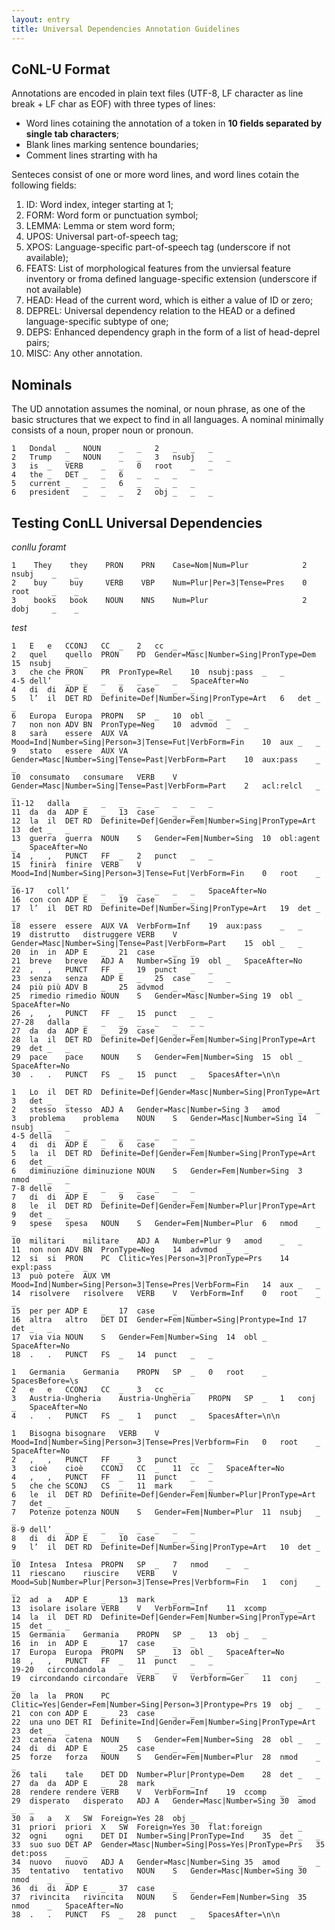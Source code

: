 ```yaml
---
layout: entry
title: Universal Dependencies Annotation Guidelines
---
```



## CoNL-U Format

Annotations are encoded in plain text files (UTF-8, LF character as line break + LF char as EOF) with three types of lines:
* Word lines cotaining the annotation of a token in **10 fields separated by single tab characters**;
* Blank lines marking sentence boundaries;
* Comment lines strarting with ha


Senteces consist of one or more word lines, and word lines cotain the following fields:
1. ID: Word index, integer starting at 1;
2. FORM: Word form or punctuation symbol;
3. LEMMA: Lemma or stem word form;
4. UPOS: Universal part-of-speech tag;
5. XPOS: Language-specific part-of-speech tag (underscore if not available);
6. FEATS: List of morphological features from the unviersal feature inventory or froma defined language-specific extension (underscore if not available)
7. HEAD: Head of the current word, which is either a value of ID or zero;
8. DEPREL: Universal dependency relation to the HEAD or a defined language-specific subtype of one;
9. DEPS: Enhanced dependency graph in the form of a list of head-deprel pairs;
10. MISC: Any other annotation.

## Nominals

The UD annotation assumes the nominal, or noun phrase, as one of the basic structures that we expect to find in all languages. A nominal minimally consists of a noun, proper noun or pronoun.



~~~ conllu
1	Dondal	_	NOUN	_	_	2	_	_	_
2	Trump	_	NOUN	_	_	3	nsubj	_	_
3	is	_	VERB	_	_	0	root	_	_
4	the	_	DET	_	_	6	_	_	_
5	current	_	_	_	6	_	_	_	_
6	president	_	_	_	2	obj	_	_	_	

~~~


## Testing ConLL Universal Dependencies

*conllu foramt*

~~~ conllu
1    They    they    PRON    PRN    Case=Nom|Num=Plur            2    nsubj    _    _
2    buy     buy     VERB    VBP    Num=Plur|Per=3|Tense=Pres    0    root     _    _
3    books   book    NOUN    NNS    Num=Plur                     2    dobj     _    _
~~~


*test*



~~~ conllu
1	E	e	CCONJ	CC	_	2	cc	_	_
2	quel	quello	PRON	PD	Gender=Masc|Number=Sing|PronType=Dem	15	nsubj	_	_
3	che	che	PRON	PR	PronType=Rel	10	nsubj:pass	_	_
4-5	dell’	_	_	_	_	_	_	_	SpaceAfter=No
4	di	di	ADP	E	_	6	case	_	_
5	l’	il	DET	RD	Definite=Def|Number=Sing|PronType=Art	6	det	_	_
6	Europa	Europa	PROPN	SP	_	10	obl	_	_
7	non	non	ADV	BN	PronType=Neg	10	advmod	_	_
8	sarà	essere	AUX	VA	Mood=Ind|Number=Sing|Person=3|Tense=Fut|VerbForm=Fin	10	aux	_	_
9	stato	essere	AUX	VA	Gender=Masc|Number=Sing|Tense=Past|VerbForm=Part	10	aux:pass	_	_
10	consumato	consumare	VERB	V	Gender=Masc|Number=Sing|Tense=Past|VerbForm=Part	2	acl:relcl	_	_
11-12	dalla	_	_	_	_	_	_	_	_
11	da	da	ADP	E	_	13	case	_	_
12	la	il	DET	RD	Definite=Def|Gender=Fem|Number=Sing|PronType=Art	13	det	_	_
13	guerra	guerra	NOUN	S	Gender=Fem|Number=Sing	10	obl:agent	_	SpaceAfter=No
14	,	,	PUNCT	FF	_	2	punct	_	_
15	finirà	finire	VERB	V	Mood=Ind|Number=Sing|Person=3|Tense=Fut|VerbForm=Fin	0	root	_	_
16-17	coll’	_	_	_	_	_	_	_	SpaceAfter=No
16	con	con	ADP	E	_	19	case	_	_
17	l’	il	DET	RD	Definite=Def|Number=Sing|PronType=Art	19	det	_	_
18	essere	essere	AUX	VA	VerbForm=Inf	19	aux:pass	_	_
19	distrutto	distruggere	VERB	V	Gender=Masc|Number=Sing|Tense=Past|VerbForm=Part	15	obl	_	_
20	in	in	ADP	E	_	21	case	_	_
21	breve	breve	ADJ	A	Number=Sing	19	obl	_	SpaceAfter=No
22	,	,	PUNCT	FF	_	19	punct	_	_
23	senza	senza	ADP	E	_	25	case	_	_
24	più	più	ADV	B	_	25	advmod	_	_
25	rimedio	rimedio	NOUN	S	Gender=Masc|Number=Sing	19	obl	_	SpaceAfter=No
26	,	,	PUNCT	FF	_	15	punct	_	_
27-28	dalla	_	_	_	_	_	_	_ _
27	da	da	ADP	E	_	29	case	_	_
28	la	il	DET	RD	Definite=Def|Gender=Fem|Number=Sing|PronType=Art	29	det	_	_
29	pace	pace	NOUN	S	Gender=Fem|Number=Sing	15	obl	_	SpaceAfter=No
30	.	.	PUNCT	FS	_	15	punct	_	SpacesAfter=\n\n

~~~

~~~ conllu
1	Lo	il	DET	RD	Definite=Def|Gender=Masc|Number=Sing|PronType=Art	3	det	_	_
2	stesso	stesso	ADJ	A	Gender=Masc|Number=Sing	3	amod	_	_
3	problema	problema	NOUN	S	Gender=Masc|Number=Sing	14	nsubj	_	_
4-5	della	_	_	_	_	_	_	_	_
4	di	di	ADP	E	_	6	case	_	_
5	la	il	DET	RD	Definite=Def|Gender=Fem|Number=Sing|PronType=Art	6	det	_	_
6	diminuzione	diminuzione	NOUN	S	Gender=Fem|Number=Sing	3	nmod	_	_
7-8	delle	_	_	_	_	_	_	_	_
7	di	di	ADP	E	_	9	case	_	_
8	le	il	DET	RD	Definite=Def|Gender=Fem|Number=Plur|PronType=Art	9	det	_	_
9	spese	spesa	NOUN	S	Gender=Fem|Number=Plur	6	nmod	_	_
10	militari	militare	ADJ	A	Number=Plur	9	amod	_	_
11	non	non	ADV	BN	PronType=Neg	14	advmod	_	_
12	si	si	PRON	PC	Clitic=Yes|Person=3|PronType=Prs	14	expl:pass	_	_
13	può	potere	AUX	VM	Mood=Ind|Number=Sing|Person=3|Tense=Pres|VerbForm=Fin	14	aux	_	_
14	risolvere	risolvere	VERB	V	VerbForm=Inf	0	root	_	_
15	per	per	ADP	E	_	17	case	_	_
16	altra	altro	DET	DI	Gender=Fem|Number=Sing|Prontype=Ind	17	det	_	_
17	via	via	NOUN	S	Gender=Fem|Number=Sing	14	obl	_	SpaceAfter=No
18	.	.	PUNCT	FS	_	14	punct	_	_

~~~

~~~ conllu
1	Germania	Germania	PROPN	SP	_	0	root	_	SpacesBefore=\s
2	e	e	CCONJ	CC	_	3	cc	_	_
3	Austria-Ungheria	Austria-Ungheria	PROPN	SP	_	1	conj	_	SpaceAfter=No
4	.	.	PUNCT	FS	_	1	punct	_	SpacesAfter=\n\n

~~~

~~~ conllu
1	Bisogna	bisognare	VERB	V	Mood=Ind|Number=Sing|Person=3|Tense=Pres|Verbform=Fin	0	root	_	SpaceAfter=No
2	,	,	PUNCT	FF	_	3	punct	_	_
3	cioè	cioè	CCONJ	CC	_	11	cc	_	SpaceAfter=No
4	,	,	PUNCT	FF	_	11	punct	_	_
5	che	che	SCONJ	CS	_	11	mark	_	_
6	le	il	DET	RD	Definite=Def|Gender=Fem|Number=Plur|PronType=Art	7	det	_	_
7	Potenze	potenza	NOUN	S	Gender=Fem|Number=Plur	11	nsubj	_	_
8-9	dell’	_	_	_	_	_	_	_	_
8	di	di	ADP	E	_	10	case	_	_
9	l’	il	DET	RD	Definite=Def|Number=Sing|PronType=Art	10	det	_	_
10	Intesa	Intesa	PROPN	SP	_	7	nmod	_	_
11	riescano	riuscire	VERB	V	Mood=Sub|Number=Plur|Person=3|Tense=Pres|Verbform=Fin	1	conj	_	_
12	ad	a	ADP	E	_	13	mark	_	_
13	isolare	isolare	VERB	V	VerbForm=Inf	11	xcomp	_	_
14	la	il	DET	RD	Definite=Def|Gender=Fem|Number=Sing|PronType=Art	15	det	_	_
15	Germania	Germania	PROPN	SP	_	13	obj	_	_
16	in	in	ADP	E	_	17	case	_	_
17	Europa	Europa	PROPN	SP	_	13	obl	_	SpaceAfter=No
18	,	,	PUNCT	FF	_	11	punct	_	_
19-20	circondandola	_	_	_	_	_	_	_	_
19	circondando	circondare	VERB	V	Verbform=Ger	11	conj	_	_
20	la	la	PRON	PC	Clitic=Yes|Gender=Fem|Number=Sing|Person=3|Prontype=Prs	19	obj	_	_
21	con	con	ADP	E	_	23	case	_	_
22	una	uno	DET	RI	Definite=Ind|Gender=Fem|Number=Sing|PronType=Art	23	det	_	_
23	catena	catena	NOUN	S	Gender=Fem|Number=Sing	28	obl	_	_
24	di	di	ADP	E	_	25	case	_	_
25	forze	forza	NOUN	S	Gender=Fem|Number=Plur	28	nmod	_	_
26	tali	tale	DET	DD	Number=Plur|Prontype=Dem	28	det	_	_
27	da	da	ADP	E	_	28	mark	_	_
28	rendere	rendere	VERB	V	VerbForm=Inf	19	ccomp	_	_
29	disperato	disperato	ADJ	A	Gender=Masc|Number=Sing	30	amod	_	_
30	a	a	X	SW	Foreign=Yes	28	obj	_	_
31	priori	priori	X	SW	Foreign=Yes	30	flat:foreign	_	_
32	ogni	ogni	DET	DI	Number=Sing|PronType=Ind	35	det	_	_
33	suo	suo	DET	AP	Gender=Masc|Number=Sing|Poss=Yes|PronType=Prs	35	det:poss	_	_
34	nuovo	nuovo	ADJ	A	Gender=Masc|Number=Sing	35	amod	_	_
35	tentativo	tentativo	NOUN	S	Gender=Masc|Number=Sing	30	nmod	_	_
36	di	di	ADP	E	_	37	case	_	_
37	rivincita	rivincita	NOUN	S	Gender=Fem|Number=Sing	35	nmod	_	SpaceAfter=No
38	.	.	PUNCT	FS	_	28	punct	_	SpacesAfter=\n\n

~~~
